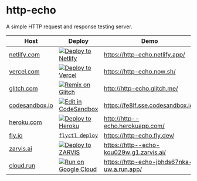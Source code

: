 # http-echo

A simple HTTP request and response testing server.

| Host               | Deploy                                                           | Demo                                       |
| ------------------ | ---------------------------------------------------------------- | ------------------------------------------ |
| [netlify.com][]    | [![Deploy to Netlify][netlify-button]][netlify-deploy]           | https://http-echo.netlify.app/             |
| [vercel.com][]     | [![Deploy to Vercel][vercel-button]][vercel-deploy]              | https://http-echo.now.sh/                  |
| [glitch.com][]     | [![Remix on Glitch][glitch-button]][glitch-deploy]               | http://http-echo.glitch.me/                |
| [codesandbox.io][] | [![Edit in CodeSandbox][codesandbox-button]][codesandbox-deploy] | https://fe8lf.sse.codesandbox.io/          |
| [heroku.com][]     | [![Deploy to Heroku][heroku-button]][heroku-deploy]              | http://http--echo.herokuapp.com/           |
| [fly.io][]         | [`flyctl deploy`][fly-deploy]                                    | https://http-echo.fly.dev/                 |
| [zarvis.ai][]      | [![Deploy to ZARVIS][zarvis-button]][zarvis-deploy]              | https://http--echo-kou029w.g1.zarvis.ai/   |
| [cloud.run][]      | [![Run on Google Cloud][cloud-run-button]][cloud-run-deploy]     | https://http-echo-jbhds67nka-uw.a.run.app/ |

[netlify.com]: https://www.netlify.com/
[netlify-button]: https://www.netlify.com/img/deploy/button.svg
[netlify-deploy]: https://app.netlify.com/start/deploy?repository=https://github.com/kou029w/http-echo
[vercel.com]: https://vercel.com/
[vercel-button]: https://vercel.com/button
[vercel-deploy]: https://vercel.com/import/project?template=https://github.com/kou029w/http-echo
[glitch.com]: https://glitch.com/
[glitch-deploy]: https://glitch.com/edit/#!/remix/http-echo
[glitch-button]: https://cdn.gomix.com/f3620a78-0ad3-4f81-a271-c8a4faa20f86%2Fremix-button.svg
[codesandbox.io]: https://codesandbox.io/
[codesandbox-deploy]: https://codesandbox.io/s/github/kou029w/http-echo
[codesandbox-button]: https://codesandbox.io/static/img/play-codesandbox.svg
[heroku.com]: https://heroku.com/
[heroku-button]: https://www.herokucdn.com/deploy/button.svg
[heroku-deploy]: https://heroku.com/deploy
[fly.io]: https://fly.io/
[fly-deploy]: https://fly.io/docs/speedrun/
[zarvis.ai]: https://zarvis.ai/
[zarvis-button]: https://zarvis.ai/api/open/button.svg
[zarvis-deploy]: https://zarvis.ai/api/open
[cloud.run]: https://cloud.run/
[cloud-run-button]: https://deploy.cloud.run/button.svg
[cloud-run-deploy]: https://deploy.cloud.run
